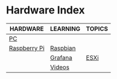 # Hardware Index

|HARDWARE|LEARNING|TOPICS|
|---|---|---|
|[PC](infrastructure/hardware/hardware-pc)|||
|[Raspberry Pi](infrastructure/hardware/hardware-raspberrypi)|[Raspbian](infrastructure/hardware/hardware-raspberrypi#raspbian)|
||[Grafana](infrastructure/hardware/hardware-raspberrypi#grafana)|[ESXi](infrastructure/hardware/hardware-raspberrypi#esxi)|
||[Videos](infrastructure/hardware/hardware-raspberrypi#videos)||

